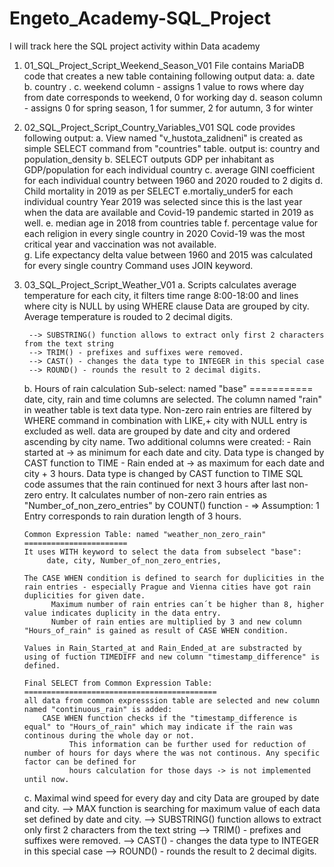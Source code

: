 # Engeto_Academy-SQL_Project
I will track here the SQL project activity within Data academy

1. 01_SQL_Project_Script_Weekend_Season_V01
      File contains MariaDB code that creates a new table containing following output data:
          a. date
          b. country .
          c. weekend column - assigns 1 value to rows where day from date corresponds to weekend, 0 for working day
          d. season column  - assigns 0 for spring season, 1 for summer, 2 for autumn, 3 for winter


2. 02_SQL_Project_Script_Country_Variables_V01
      SQL code provides following output:
      a. View named "v_hustota_zalidneni" is created as simple SELECT command from "countries" table. 
          output is: country and population_density
      b. SELECT outputs GDP per inhabitant as GDP/population for each individual country
      c. average GINI coefficient for each individual country between 1960 and 2020 rouded to 2 digits
      d. Child mortality in 2019 as per SELECT e.mortaliy_under5 for each individual country
          Year 2019 was selected since this is the last year when the data are available and Covid-19 pandemic started in 2019 as well. 
      e. median age in 2018 from countries table
      f. percentage value for each religion in every single country in 2020
         Covid-19 was the most critical year and vaccination was not available.  
      g. Life expectancy delta value between 1960 and 2015 was calculated for every single country
         Command uses JOIN keyword. 
         
 3. 03_SQL_Project_Script_Weather_V01
      a. Scripts calculates average temperature for each city, it filters time range 8:00-18:00  and lines where city is NULL by using WHERE clause
         Data are grouped by city.
         Average temperature is rouded to 2 decimal digits. 
         
         --> SUBSTRING() function allows to extract only first 2 characters from the text string
         --> TRIM() - prefixes and suffixes were removed. 
         --> CAST() - changes the data type to INTEGER in this special case
         --> ROUND() - rounds the result to 2 decimal digits. 
         
      b. Hours of rain calculation
          Sub-select: named "base"
          ===========
          date, city, rain and time columns are selected. 
          The column named "rain" in weather table is text data type. 
          Non-zero rain entries are filtered by WHERE command in combination with LIKE,+ city with NULL entry is excluded as well. 
          data are grouped by date and city and ordered ascending by city name. 
          Two additional columns were created:
                - Rain started at -> as minimum for each date and city. Data type is changed by CAST function to TIME 
                - Rain ended at -> as maximum for each date and city + 3 hours. Data type is changed by CAST function to TIME
                                          SQL code assumes that the rain continued for next 3 hours after last non-zero entry. 
          It calculates number of non-zero rain entries as "Number_of_non_zero_entries" by COUNT() function - 
                  => Assumption: 1 Entry corresponds to rain duration length of 3 hours. 
          
        Common Expression Table: named "weather_non_zero_rain"
        =======================
        It uses WITH keyword to select the data from subselect "base":
             date, city, Number_of_non_zero_entries, 
        
        The CASE WHEN condition is defined to search for duplicities in the rain entries - especially Prague and Vienna cities have got rain duplicities for given date. 
              Maximum number of rain entries can´t be higher than 8, higher value indicates duplicity in the data entry.
              Number of rain enties are multiplied by 3 and new column "Hours_of_rain" is gained as result of CASE WHEN condition. 
        
        Values in Rain_Started_at and Rain_Ended_at are substracted by using of fuction TIMEDIFF and new column "timestamp_difference" is defined. 
       
        Final SELECT from Common Expression Table:
        ===========================================
        all data from common expresssion table are selected and new column named "continuous_rain" is added:
            CASE WHEN function checks if the "timestamp_difference is equal" to "Hours_of_rain" which may indicate if the rain was continous during the whole day or not. 
                  This information can be further used for reduction of number of hours for days where the was not continous. Any specific factor can be defined for 
                  hours calculation for those days -> is not implemented until now. 
       
       c. Maximal wind speed for every day and city 
          Data are grouped by date and city. 
         --> MAX function is searching for maximum value of each data set defined by date and city. 
         --> SUBSTRING() function allows to extract only first 2 characters from the text string
         --> TRIM() - prefixes and suffixes were removed. 
         --> CAST() - changes the data type to INTEGER in this special case
         --> ROUND() - rounds the result to 2 decimal digits. 
         
          
        
   
             
